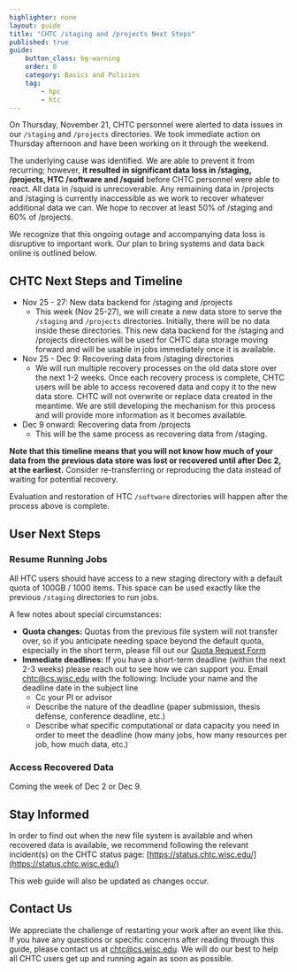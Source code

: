 ```yaml
---
highlighter: none
layout: guide
title: "CHTC /staging and /projects Next Steps"
published: true
guide: 
    button_class: bg-warning
    order: 0
    category: Basics and Policies
    tag:
        - hpc
        - htc
---
```


On Thursday, November 21, CHTC personnel were alerted to data issues in our `/staging` and `/projects` directories. We took immediate action on Thursday afternoon and have been working on it through the weekend. 

The underlying cause was identified.  We are able to prevent it from recurring; however, **it resulted in significant data loss in /staging, /projects, HTC /software and /squid** before CHTC personnel were able to react. All data in /squid is unrecoverable. Any remaining data in /projects and /staging is currently inaccessible as we work to recover whatever additional data we can. We hope to recover at least 50% of /staging and 60% of /projects. 

We recognize that this ongoing outage and accompanying data loss is disruptive to important work. Our plan to bring systems and data back online is outlined below. 

## CHTC Next Steps and Timeline

* Nov 25 - 27: New data backend for /staging and /projects
	* This week (Nov 25-27), we will create a new data store to serve the `/staging` and `/projects` directories. Initially, there will be no data inside these directories. This new data backend for the /staging and /projects directories will be used for CHTC data storage moving forward and will be usable in jobs immediately once it is available. 
* Nov 25 - Dec 9: Recovering data from /staging directories
	* We will run multiple recovery processes on the old data store over the next 1-2 weeks. Once each recovery process is complete, CHTC users will be able to access recovered data and copy it to the new data store. CHTC will not overwrite or replace data created in the meantime.  We are still developing the mechanism for this process and will provide more information as it becomes available. 
* Dec 9 onward: Recovering data from /projects
	* This will be the same process as recovering data from /staging. 

**Note that this timeline means that you will not know how much of your data from the previous data store was lost or recovered until after Dec 2, at the earliest.**  Consider re-transferring or reproducing the data instead of waiting for potential recovery.

Evaluation and restoration of HTC `/software` directories will happen after the process above is complete. 

## User Next Steps

### Resume Running Jobs

All HTC users should have access to a new staging directory with a default quota of 100GB / 1000 items. This space can be used exactly like the previous `/staging` directories to run jobs. 

A few notes about special circumstances: 
* **Quota changes:** Quotas from the previous file system will not transfer over, so if you anticipate needing space beyond the default quota, especially in the short term, please fill out our [Quota Request Form](https://chtc.cs.wisc.edu/uw-research-computing/quota-request)
* **Immediate deadlines:** If you have a short-term deadline (within the next 2-3 weeks) please reach out to see how we can support you. Email chtc@cs.wisc.edu with the following: 
Include your name and the deadline date in the subject line
	* Cc your PI or advisor
	* Describe the nature of the deadline (paper submission, thesis defense, conference deadline, etc.)
	* Describe what specific computational or data capacity you need in order to meet the deadline (how many jobs, how many resources per job, how much data, etc.)

### Access Recovered Data

Coming the week of Dec 2 or Dec 9.

## Stay Informed

In order to find out when the new file system is available and when recovered data is available, we recommend following the relevant incident(s) on the CHTC status page: [https://status.chtc.wisc.edu/](https://status.chtc.wisc.edu/)

This web guide will also be updated as changes occur. 

## Contact Us

We appreciate the challenge of restarting your work after an event like this. If you have any questions or specific concerns after reading through this guide, please contact us at chtc@cs.wisc.edu. We will do our best to help all CHTC users get up and running again as soon as possible. 